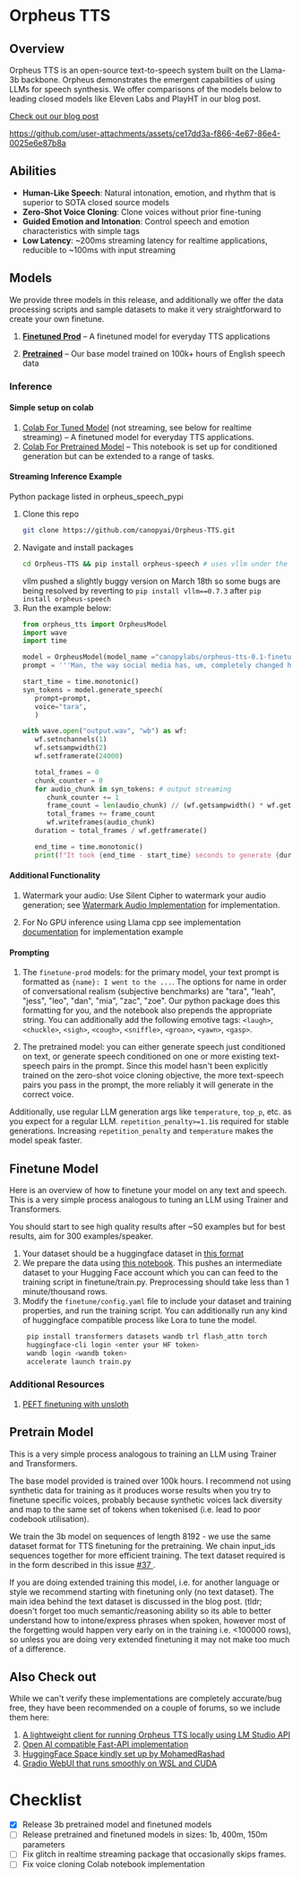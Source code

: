 # Orpheus TTS
## Overview
Orpheus TTS is an open-source text-to-speech system built on the Llama-3b backbone. Orpheus demonstrates the emergent capabilities of using LLMs for speech synthesis. We offer comparisons of the models below to leading closed models like Eleven Labs and PlayHT in our blog post.

[Check out our blog post](https://canopylabs.ai/model-releases)


https://github.com/user-attachments/assets/ce17dd3a-f866-4e67-86e4-0025e6e87b8a

## Abilities

- **Human-Like Speech**: Natural intonation, emotion, and rhythm that is superior to SOTA closed source models
- **Zero-Shot Voice Cloning**: Clone voices without prior fine-tuning
- **Guided Emotion and Intonation**: Control speech and emotion characteristics with simple tags
- **Low Latency**: ~200ms streaming latency for realtime applications, reducible to ~100ms with input streaming

## Models

We provide three models in this release, and additionally we offer the data processing scripts and sample datasets to make it very straightforward to create your own finetune.

1. [**Finetuned Prod**](https://huggingface.co/canopylabs/orpheus-tts-0.1-finetune-prod) – A finetuned model for everyday TTS applications

2. [**Pretrained**](https://huggingface.co/canopylabs/orpheus-tts-0.1-pretrained) – Our base model trained on 100k+ hours of English speech data


### Inference

#### Simple setup on colab
1. [Colab For Tuned Model](https://colab.research.google.com/drive/1KhXT56UePPUHhqitJNUxq63k-pQomz3N?usp=sharing) (not streaming, see below for realtime streaming) – A finetuned model for everyday TTS applications.
2. [Colab For Pretrained Model](https://colab.research.google.com/drive/10v9MIEbZOr_3V8ZcPAIh8MN7q2LjcstS?usp=sharing) – This notebook is set up for conditioned generation but can be extended to a range of tasks.

#### Streaming Inference Example

Python package listed in orpheus_speech_pypi

1. Clone this repo
   ```bash
   git clone https://github.com/canopyai/Orpheus-TTS.git
   ```
2. Navigate and install packages
   ```bash
   cd Orpheus-TTS && pip install orpheus-speech # uses vllm under the hood for fast inference
   ```
   vllm pushed a slightly buggy version on March 18th so some bugs are being resolved by reverting to `pip install vllm==0.7.3` after `pip install orpheus-speech`
4. Run the example below:
   ```python
   from orpheus_tts import OrpheusModel
   import wave
   import time
   
   model = OrpheusModel(model_name ="canopylabs/orpheus-tts-0.1-finetune-prod")
   prompt = '''Man, the way social media has, um, completely changed how we interact is just wild, right? Like, we're all connected 24/7 but somehow people feel more alone than ever. And don't even get me started on how it's messing with kids' self-esteem and mental health and whatnot.'''

   start_time = time.monotonic()
   syn_tokens = model.generate_speech(
      prompt=prompt,
      voice="tara",
      )

   with wave.open("output.wav", "wb") as wf:
      wf.setnchannels(1)
      wf.setsampwidth(2)
      wf.setframerate(24000)

      total_frames = 0
      chunk_counter = 0
      for audio_chunk in syn_tokens: # output streaming
         chunk_counter += 1
         frame_count = len(audio_chunk) // (wf.getsampwidth() * wf.getnchannels())
         total_frames += frame_count
         wf.writeframes(audio_chunk)
      duration = total_frames / wf.getframerate()

      end_time = time.monotonic()
      print(f"It took {end_time - start_time} seconds to generate {duration:.2f} seconds of audio")
   ```
#### Additional Functionality

1. Watermark your audio: Use Silent Cipher to watermark your audio generation; see [Watermark Audio Implementation](additional_inference_options/watermark_audio) for implementation.

2. For No GPU inference using Llama cpp see implementation [documentation](additional_inference_options/no_gpu/README.md) for implementation example


#### Prompting

1. The `finetune-prod` models: for the primary model, your text prompt is formatted as `{name}: I went to the ...`. The options for name in order of conversational realism (subjective benchmarks) are "tara", "leah", "jess", "leo", "dan", "mia", "zac", "zoe". Our python package does this formatting for you, and the notebook also prepends the appropriate string. You can additionally add the following emotive tags: `<laugh>`, `<chuckle>`, `<sigh>`, `<cough>`, `<sniffle>`, `<groan>`, `<yawn>`, `<gasp>`.

2. The pretrained model: you can either generate speech just conditioned on text, or generate speech conditioned on one or more existing text-speech pairs in the prompt. Since this model hasn't been explicitly trained on the zero-shot voice cloning objective, the more text-speech pairs you pass in the prompt, the more reliably it will generate in the correct voice.

<!-- 3. The research model: the prompt that should get passed to the model has `prompt + " " + "<{emotion}>"` at the end. It should also not have the `{name}:` prefix as it is only trained on one voice. This model is not designed to be used in production. Rather, it's main goal is to show how LLMs can easily support tags to guide controllable emotional generations, and for now will perform worse on other metrics.
 -->

Additionally, use regular LLM generation args like `temperature`, `top_p`, etc. as you expect for a regular LLM. `repetition_penalty>=1.1`is required for stable generations. Increasing `repetition_penalty` and `temperature` makes the model speak faster.


## Finetune Model

Here is an overview of how to finetune your model on any text and speech.
This is a very simple process analogous to tuning an LLM using Trainer and Transformers.

You should start to see high quality results after ~50 examples but for best results, aim for 300 examples/speaker.

1. Your dataset should be a huggingface dataset in [this format](https://huggingface.co/datasets/canopylabs/zac-sample-dataset)
2. We prepare the data using [this notebook](https://colab.research.google.com/drive/1wg_CPCA-MzsWtsujwy-1Ovhv-tn8Q1nD?usp=sharing). This pushes an intermediate dataset to your Hugging Face account which you can can feed to the training script in finetune/train.py. Preprocessing should take less than 1 minute/thousand rows.
3. Modify the `finetune/config.yaml` file to include your dataset and training properties, and run the training script. You can additionally run any kind of huggingface compatible process like Lora to tune the model.
   ```bash
    pip install transformers datasets wandb trl flash_attn torch
    huggingface-cli login <enter your HF token>
    wandb login <wandb token>
    accelerate launch train.py
   ```
### Additional Resources
1. [PEFT finetuning with unsloth](https://github.com/unslothai/notebooks/pull/17/files)
   
## Pretrain Model

This is a very simple process analogous to training an LLM using Trainer and Transformers.

The base model provided is trained over 100k hours. I recommend not using synthetic data for training as it produces worse results when you try to finetune specific voices, probably because synthetic voices lack diversity and map to the same set of tokens when tokenised (i.e. lead to poor codebook utilisation).

We train the 3b model on sequences of length 8192 - we use the same dataset format for TTS finetuning for the <TTS-dataset> pretraining. We chain input_ids sequences together for more efficient training. The text dataset required is in the form described in this issue [#37 ](https://github.com/canopyai/Orpheus-TTS/issues/37). 

If you are doing extended training this model, i.e. for another language or style we recommend starting with finetuning only (no text dataset). The main idea behind the text dataset is discussed in the blog post. (tldr; doesn't forget too much semantic/reasoning ability so its able to better understand how to intone/express phrases when spoken, however most of the forgetting would happen very early on in the training i.e. <100000 rows), so unless you are doing very extended finetuning it may not make too much of a difference.

## Also Check out

While we can't verify these implementations are completely accurate/bug free, they have been recommended on a couple of forums, so we include them here:

1. [A lightweight client for running Orpheus TTS locally using LM Studio API](https://github.com/isaiahbjork/orpheus-tts-local)
2. [Open AI compatible Fast-API implementation](https://github.com/Lex-au/Orpheus-FastAPI)
3. [HuggingFace Space kindly set up by MohamedRashad](https://huggingface.co/spaces/MohamedRashad/Orpheus-TTS)
4. [Gradio WebUI that runs smoothly on WSL and CUDA](https://github.com/Saganaki22/OrpheusTTS-WebUI)


# Checklist

- [x] Release 3b pretrained model and finetuned models
- [ ] Release pretrained and finetuned models in sizes: 1b, 400m, 150m parameters
- [ ] Fix glitch in realtime streaming package that occasionally skips frames.
- [ ] Fix voice cloning Colab notebook implementation
